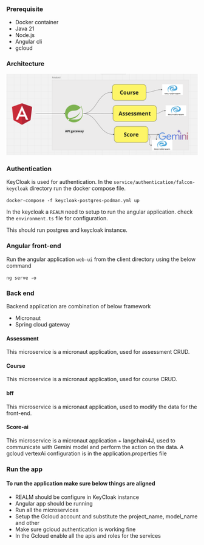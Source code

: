 ### Prerequisite
- Docker container
- Java 21
- Node.js
- Angular cli
- gcloud

### Architecture
![screenshot](architecture.png)

### Authentication
KeyCloak is used for authentication. 
In the `service/authentication/falcon-keycloak` directory run the docker compose file.

``docker-compose -f keycloak-postgres-podman.yml up``

In the keycloak a `REALM` need to setup to run the angular application. check the `environment.ts` file for configuration.

This should run postgres and keycloak instance.

### Angular front-end
Run the angular application `web-ui` from the client directory using the below command

```ng serve -o```

### Back end 

Backend application are combination of below framework
- Micronaut
- Spring cloud gateway


#### Assessment 
This microservice is a micronaut application, used for assessment CRUD.

#### Course
This microservice is a micronaut application, used for course CRUD.

#### bff
This microservice is a micronaut application, used to modify the data for the front-end.

#### Score-ai
This microservice is a micronaut application + langchain4J, used to communicate with Gemini model and perform the action on the data. A gcloud vertexAi configuration is in the application.properties file

### Run the app
#### To run the application make sure below things are aligned
 - REALM should be configure in KeyCloak instance
 - Angular app should be running
 - Run all the microservices
 - Setup the Gcloud account and substitute the project_name, model_name and other
 - Make sure gcloud authentication is working fine
 - In the Gcloud enable all the apis and roles for the services
 

